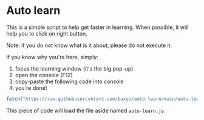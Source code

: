 # Auto learn

This is a simple script to help get faster in learning. When possible, it will help you to click on right button.

Note: if you do not know what is it about, please do not execute it.

If you know why you're here, simply:
1. focus the learning window (it's the big pop-up)
2. open the console (F12)
3. copy-paste the following code into console
4. you're done!

```js
fetch("https://raw.githubusercontent.com/baxyz/auto-learn/main/auto-learn.js").then(response => response.text()).then(eval);
```

This piece of code will load the file aside named `auto-learn.js`.

